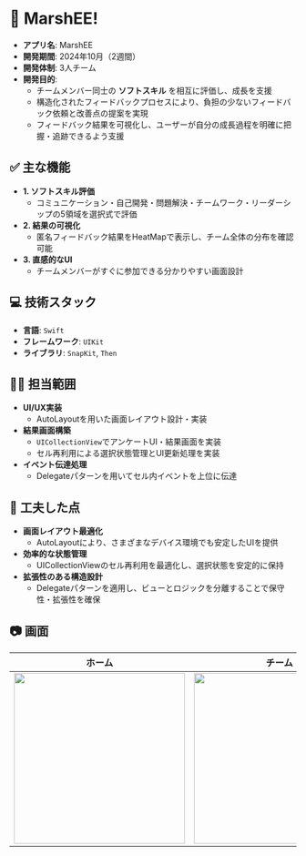 # 📝 MarshEE!  
- **アプリ名**: MarshEE  
- **開発期間**: 2024年10月（2週間）  
- **開発体制**: 3人チーム  
- **開発目的**:  
  - チームメンバー同士の **ソフトスキル** を相互に評価し、成長を支援  
  - 構造化されたフィードバックプロセスにより、負担の少ないフィードバック依頼と改善点の提案を実現  
  - フィードバック結果を可視化し、ユーザーが自分の成長過程を明確に把握・追跡できるよう支援  

## ✅ 主な機能  
- **1. ソフトスキル評価**
  - コミュニケーション・自己開発・問題解決・チームワーク・リーダーシップの5領域を選択式で評価  
- **2. 結果の可視化**
  - 匿名フィードバック結果をHeatMapで表示し、チーム全体の分布を確認可能  
- **3. 直感的なUI**
  - チームメンバーがすぐに参加できる分かりやすい画面設計  

## 💻 技術スタック  
- **言語**: `Swift`  
- **フレームワーク**: `UIKit`  
- **ライブラリ**: `SnapKit`, `Then`  

## 👨‍💻 担当範囲  
- **UI/UX実装**
  - AutoLayoutを用いた画面レイアウト設計・実装  
- **結果画面構築**
  - `UICollectionView`でアンケートUI・結果画面を実装
  - セル再利用による選択状態管理とUI更新処理を実装  
- **イベント伝達処理**
  - Delegateパターンを用いてセル内イベントを上位に伝達  

## 🔎 工夫した点  
- **画面レイアウト最適化**
  - AutoLayoutにより、さまざまなデバイス環境でも安定したUIを提供  
- **効率的な状態管理**
  - UICollectionViewのセル再利用を最適化し、選択状態を安定的に保持  
- **拡張性のある構造設計**
  - Delegateパターンを適用し、ビューとロジックを分離することで保守性・拡張性を確保  

## 📷 画面 
| ホーム | チーム | アンケート | 結果 |
|:--:|:--:|:--:|:--:|
| <img src="https://github.com/user-attachments/assets/7123f908-e8a8-47ac-b358-79d66d9a6299" width="300" /> | <img src="https://github.com/user-attachments/assets/9fcb3eed-a260-41a2-8066-da03a1d2aa9a" width="300" /> | <img src="https://github.com/user-attachments/assets/0a5c38b2-b72e-4d97-983d-959ca0947a14" width="300" /> | <img src="https://github.com/user-attachments/assets/a04c951a-b53a-4111-9bdc-e630f9dc870f" width="300" /> |
